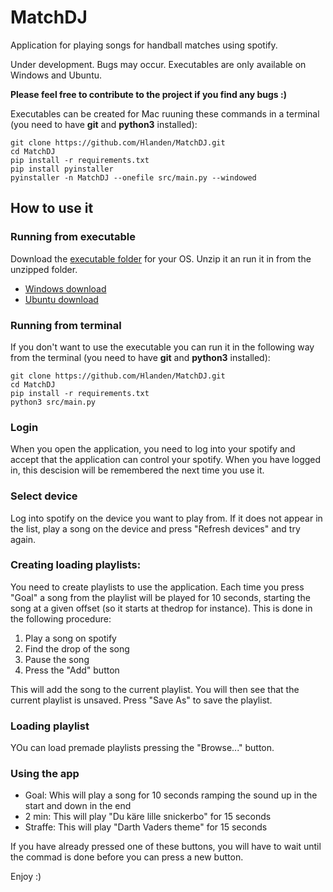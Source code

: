 # MatchDJ
Application for playing songs for handball matches using spotify. 

Under development. Bugs may occur. Executables are only available on Windows and Ubuntu.

**Please feel free to contribute to the project if you find any bugs :)**

Executables can be created for Mac ruuning these commands in a terminal (you need to have **git** and **python3** installed): 
```
git clone https://github.com/Hlanden/MatchDJ.git
cd MatchDJ
pip install -r requirements.txt
pip install pyinstaller
pyinstaller -n MatchDJ --onefile src/main.py --windowed
```

## How to use it

### Running from executable
Download the [executable folder](https://github.com/Hlanden/MatchDJ/tree/master/Executables) for your OS. Unzip it an run it in from the unzipped folder.
* [Windows download](https://github.com/Hlanden/MatchDJ/blob/master/Executables/MatchDJ_Windows.zip)
* [Ubuntu download](https://github.com/Hlanden/MatchDJ/raw/master/Executables/MatchDJ_Ubuntu.zip)

### Running from terminal
If you don't want to use the executable you can run it in the following way from the terminal (you need to have **git** and **python3** installed): 
```
git clone https://github.com/Hlanden/MatchDJ.git
cd MatchDJ
pip install -r requirements.txt
python3 src/main.py
```

### Login
When you open the application, you need to log into your spotify and accept that the application can control your spotify. When you have logged in, this descision will be remembered the next time you use it. 

### Select device
Log into spotify on the device you want to play from. If it does not appear in the list, play a song on the device and press "Refresh devices" and try again. 

### Creating loading playlists: 
You need to create playlists to use the application. Each time you press "Goal" a song from the playlist will be played for 10 seconds, starting the song at a given offset (so it starts at thedrop for instance). This is done in the following procedure:

1. Play a song on spotify 
2. Find the drop of the song
3. Pause the song 
4. Press the "Add" button

This will add the song to the current playlist. You will then see that the current playlist is unsaved. Press "Save As" to save the playlist.

### Loading playlist
YOu can load premade playlists pressing the "Browse..." button. 

### Using the app
* Goal: Whis will play a song for 10 seconds ramping the sound up in the start and down in the end
* 2 min: This will play "Du käre lille snickerbo" for 15 seconds
* Straffe: This will play "Darth Vaders theme" for 15 seconds

If you have already pressed one of these buttons, you will have to wait until the commad is done before you can press a new button. 

Enjoy :) 
